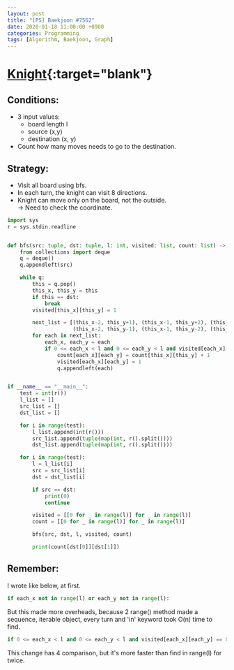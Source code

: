 ```yaml
---
layout: post
title: "[PS] Baekjoon #7562"
date: 2020-01-18 11:00:00 +0900
categories: Programming
tags: [Algorithm, Baekjoon, Graph]
---
```


# [Knight](https://www.acmicpc.net/problem/7562){:target="blank"}

## Conditions:  

- 3 input values:  
  - board length l  
  - source (x,y)  
  - destination (x, y)  
- Count how many moves needs to go to the destination.

## Strategy:

- Visit all board using bfs.  
- In each turn, the knight can visit 8 directions.  
- Knight can move only on the board, not the outside.  
  -> Need to check the coordinate.

```python
import sys
r = sys.stdin.readline


def bfs(src: tuple, dst: tuple, l: int, visited: list, count: list) -> None:
    from collections import deque
    q = deque()
    q.appendleft(src)

    while q:
        this = q.pop()
        this_x, this_y = this
        if this == dst:
            break
        visited[this_x][this_y] = 1

        next_list = [(this_x-2, this_y+1), (this_x-1, this_y+2), (this_x+1, this_y+2), (this_x+2, this_y+1),
                     (this_x-2, this_y-1), (this_x-1, this_y-2), (this_x+1, this_y-2), (this_x+2, this_y-1)]
        for each in next_list:
            each_x, each_y = each
            if 0 <= each_x < l and 0 <= each_y < l and visited[each_x][each_y] == 0:
                count[each_x][each_y] = count[this_x][this_y] + 1
                visited[each_x][each_y] = 1
                q.appendleft(each)


if __name__ == "__main__":
    test = int(r())
    l_list = []
    src_list = []
    dst_list = []

    for i in range(test):
        l_list.append(int(r()))
        src_list.append(tuple(map(int, r().split())))
        dst_list.append(tuple(map(int, r().split())))

    for i in range(test):
        l = l_list[i]
        src = src_list[i]
        dst = dst_list[i]

        if src == dst:
            print(0)
            continue

        visited = [[0 for _ in range(l)] for _ in range(l)]
        count = [[0 for _ in range(l)] for _ in range(l)]

        bfs(src, dst, l, visited, count)

        print(count[dst[0]][dst[1]])
```

## Remember:

I wrote like below, at first.

```python
if each_x not in range(l) or each_y not in range(l):
```

But this made more overheads, because 2 range() method made a sequence, iterable object, every turn and 'in' keyword took O(n) time to find.

```python
if 0 <= each_x < l and 0 <= each_y < l and visited[each_x][each_y] == 0:
```

This change has 4 comparison, but it's more faster than find in range(l) for twice.
